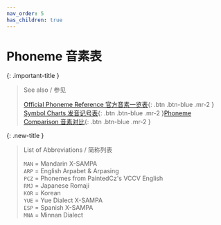 ```yaml
---
nav_order: 5
has_children: true
---
```


# Phoneme 音素表

{: .important-title }
> See also / 参见
> 
> [Official Phoneme Reference 官方音素一览表](https://www.dreamtonics.com.cn/svstudio-resources/){: .btn .btn-blue .mr-2 }  
> [Symbol Charts 发音记号表](/vocaloid-dictionaries/symbol-charts){: .btn .btn-blue .mr-2 }[Phoneme Comparison 音素对比](/synthv-dictionaries/phonemes){: .btn .btn-blue .mr-2 }  

{: .new-title }
> List of Abbreviations / 简称列表
>
> `MAN` = Mandarin X-SAMPA  
> `ARP` = English Arpabet & Arpasing  
> `PCZ` = Phonemes from PaintedCz's VCCV English  
> `RMJ` = Japanese Romaji  
> `KOR` = Korean  
> `YUE` = Yue Dialect X-SAMPA  
> `ESP` = Spanish X-SAMPA  
> `MNA` = Minnan Dialect  